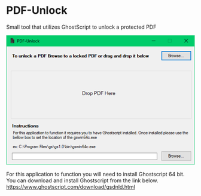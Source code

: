# PDF-Unlock

Small tool that utilizes GhostScript to unlock a protected PDF

![Alt text](/Screenshots/PDF-Unlock.png?raw=true)

For this application to function you will need to install Ghostscript 64 bit. You can download and install Ghostscript from the link below.
https://www.ghostscript.com/download/gsdnld.html
